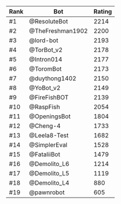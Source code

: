 Rank|Bot|Rating
---|---|---
#1|@ResoluteBot|2214
#2|@TheFreshman1902|2200
#3|@lord-bot|2193
#4|@TorBot_v2|2178
#5|@Intron014|2177
#6|@ToromBot|2173
#7|@duythong1402|2150
#8|@YoBot_v2|2149
#9|@FireFishBOT|2139
#10|@RaspFish|2054
#11|@OpeningsBot|1804
#12|@Cheng-4|1733
#13|@Leela8-Test|1682
#14|@SimplerEval|1528
#15|@FataliiBot|1479
#16|@Demolito_L6|1214
#17|@Demolito_L5|1119
#18|@Demolito_L4|880
#19|@pawnrobot|605

